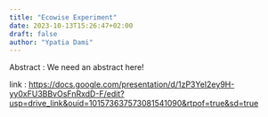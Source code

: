 ```yaml
---
title: "Ecowise Experiment"
date: 2023-10-13T15:26:47+02:00
draft: false
author: "Ypatia Dami"
---
```

Abstract : We need an abstract here!


link : https://docs.google.com/presentation/d/1zP3YeI2ey9H-yy0xFU3BBvOsFnRxdD-F/edit?usp=drive_link&ouid=101573637573081541090&rtpof=true&sd=true 